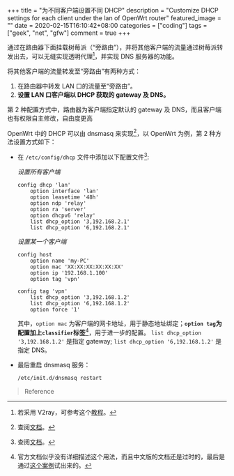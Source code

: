 +++
title = "为不同客户端设置不同 DHCP"
description = "Customize DHCP settings for each client under the lan of OpenWrt router"
featured_image = ""
date = 2020-02-15T16:10:42+08:00
categories = ["coding"]
tags = ["geek", "net", "gfw"]
comment = true
+++

通过在路由器下面挂载树莓派（“旁路由”），并将其他客户端的流量通过树莓派转发出去，可以无缝实现透明代理[^1]，并实现 DNS 服务器的功能。

将其他客户端的流量转发至“旁路由”有两种方式：

1. 在路由器中转发 LAN 口的流量至“旁路由”。
2. **设置 LAN 口客户端以 DHCP 获取的 gateway 及 DNS。**

第 2 种配置方式中，路由器为客户端指定默认的 gateway 及 DNS，而且客户端也有权限自主修改，自由度更高

OpenWrt 中的 DHCP 可以由 dnsmasq 来实现[^2]，以 OpenWrt 为例，第 2 种方法设置方式如下：

- 在 `/etc/config/dhcp` 文件中添加以下配置文件[^2]:

  _设置所有客户端_

  ```
  config dhcp 'lan'
      option interface 'lan'
      option leasetime '48h'
      option ndp 'relay'
      option ra 'server'
      option dhcpv6 'relay'
      list dhcp_option '3,192.168.2.1'
      list dhcp_option '6,192.168.2.1'
  ```

  _设置某一个客户端_

  ```
  config host
      option name 'my-PC'
      option mac 'XX:XX:XX:XX:XX:XX'
      option ip '192.168.1.100'
      option tag 'vpn'

  config tag 'vpn'
      list dhcp_option '3,192.168.1.2'
      list dhcp_option '6,192.168.1.2'
      option force '1'
  ```

  其中，`option mac` 为客户端的网卡地址，用于静态地址绑定；**`option tag`为配置加上`classifier`标签**[^3]，用于进一步的配置。
  `list dhcp_option '3,192.168.1.2'` 是指定 gateway;
  `list dhcp_option '6,192.168.1.2'` 是指定 DNS。

- 最后重启 dnsmasq 服务：

  ```bash
  /etc/init.d/dnsmasq restart
  ```

> Reference

[^1]: 若采用 V2ray，可参考这个[教程](https://toutyrater.github.io/app/tproxy.html)。
[^2]: 查阅[文档](https://openwrt.org/start?id=docs/guide-user/base-system/dhcp)。
[^3]: 官方文档似乎没有详细描述这个用法，而且中文版的文档还是过时的，最后是通过[这个案例](https://sites.google.com/site/virtualdesktoplinkboxbox/home/computing/electronics/routers/openwrt?tmpl=%2Fsystem%2Fapp%2Ftemplates%2Fprint%2F&showPrintDialog=1)试出来的。
